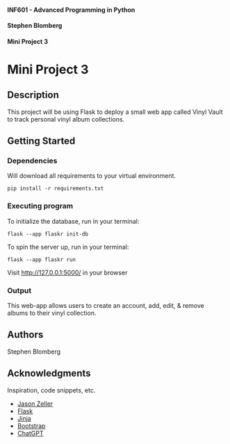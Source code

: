 #### INF601 - Advanced Programming in Python
#### Stephen Blomberg
#### Mini Project 3


# Mini Project 3

## Description

This project will be using Flask to deploy a small web app called Vinyl Vault to track personal vinyl album collections.

## Getting Started

### Dependencies

Will download all requirements to your virtual environment.

```
pip install -r requirements.txt
```

### Executing program

To initialize the database, run in your terminal:
```
flask --app flaskr init-db 
```

To spin the server up, run in your terminal:
```
flask --app flaskr run
```

Visit http://127.0.0.1:5000/ in your browser

### Output

This web-app allows users to create an account, add, edit, & remove albums to their vinyl collection.

## Authors

Stephen Blomberg

## Acknowledgments

Inspiration, code snippets, etc.
* [Jason Zeller](https://www.youtube.com/@profzeller)
* [Flask](https://flask.palletsprojects.com/en/3.0.x/tutorial/templates/)
* [Jinja](https://jinja.palletsprojects.com/en/stable/)
* [Bootstrap](https://getbootstrap.com/)
* [ChatGPT](https://chatgpt.com/share/672ceb52-2d48-8002-a176-5bbbc687c8ff)
